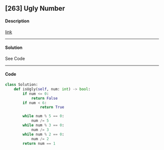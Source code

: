 ## [263] Ugly Number

#### Description

[link](https://leetcode.com/problems/ugly-number/)

---

#### Solution

See Code

---

#### Code

```python
class Solution:
    def isUgly(self, num: int) -> bool:
        if num <= 0:
            return False
        if num < 6:
                return True

        while num % 5 == 0:
            num /= 5
        while num % 3 == 0:
            num /= 3
        while num % 2 == 0:
            num /= 2
        return num == 1
```
